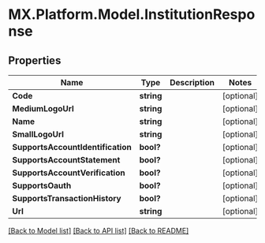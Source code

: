 # MX.Platform.Model.InstitutionResponse

## Properties

Name | Type | Description | Notes
------------ | ------------- | ------------- | -------------
**Code** | **string** |  | [optional] 
**MediumLogoUrl** | **string** |  | [optional] 
**Name** | **string** |  | [optional] 
**SmallLogoUrl** | **string** |  | [optional] 
**SupportsAccountIdentification** | **bool?** |  | [optional] 
**SupportsAccountStatement** | **bool?** |  | [optional] 
**SupportsAccountVerification** | **bool?** |  | [optional] 
**SupportsOauth** | **bool?** |  | [optional] 
**SupportsTransactionHistory** | **bool?** |  | [optional] 
**Url** | **string** |  | [optional] 

[[Back to Model list]](../README.md#documentation-for-models) [[Back to API list]](../README.md#documentation-for-api-endpoints) [[Back to README]](../README.md)

